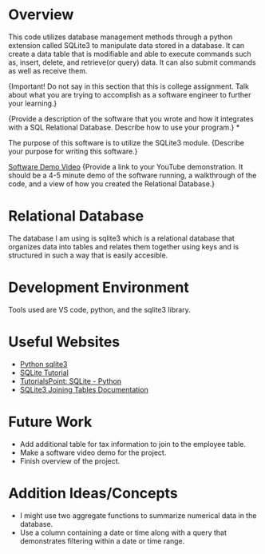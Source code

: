 # Overview
This code utilizes database management methods through a python extension called SQLite3 to manipulate data stored in a database. It can create a data table that is modifiable and able to execute commands such as, insert, delete, and retrieve(or query) data. It can also submit commands as well as receive them. 

{Important! Do not say in this section that this is college assignment. Talk about what you are trying to accomplish as a software engineer to further your learning.}

{Provide a description of the software that you wrote and how it integrates with a SQL Relational Database. Describe how to use your program.} *

The purpose of this software is to utilize the SQLite3 module. 
{Describe your purpose for writing this software.}

[Software Demo Video](http://youtube.link.goes.here)
{Provide a link to your YouTube demonstration. It should be a 4-5 minute demo of the software running, a walkthrough of the code, and a view of how you created the Relational Database.}

# Relational Database

The database I am using is sqlite3 which is a relational database that organizes data into tables and relates them together using keys and is structured in such a way that is easily accesible. 

# Development Environment

Tools used are VS code, python, and the sqlite3 library. 

# Useful Websites


- [Python sqlite3](https://docs.python.org/3.8/library/sqlite3.html#)
- [SQLite Tutorial](https://www.sqlitetutorial.net/)
- [TutorialsPoint: SQLite - Python](https://www.tutorialspoint.com/sqlite/sqlite_python.htm)
- [SQLite3 Joining Tables Documentation](https://www.sqlitetutorial.net/sqlite-inner-join/)


# Future Work

- Add additional table for tax information to join to the employee table.
- Make a software video demo for the project. 
- Finish overview of the project. 

# Addition Ideas/Concepts
- I might use two aggregate functions to summarize numerical data in the database.
- Use a column containing a date or time along with a query that demonstrates filtering within a date or time range.